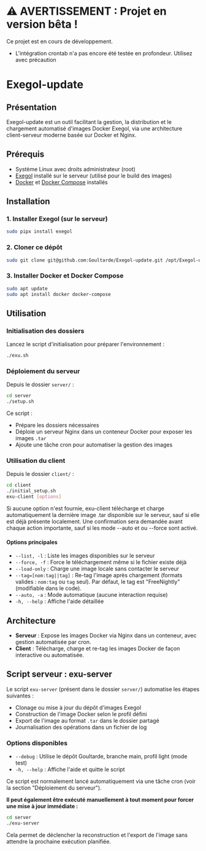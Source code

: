 # ⚠️ AVERTISSEMENT : Projet en version bêta !

Ce projet est en cours de développement. 
- L'intégration crontab n'a pas encore été testée en profondeur. Utilisez avec précaution 

# Exegol-update

## Présentation

Exegol-update est un outil facilitant la gestion, la distribution et le chargement automatisé d'images Docker Exegol, via une architecture client-serveur moderne basée sur Docker et Nginx.

## Prérequis

- Système Linux avec droits administrateur (root)
- [Exegol](https://github.com/ThePorgs/Exegol) installé sur le serveur (utilisé pour le build des images)
- [Docker](https://docs.docker.com/get-docker/) et [Docker Compose](https://docs.docker.com/compose/install/) installés

## Installation

### 1. Installer Exegol (sur le serveur)

```bash
sudo pipx install exegol
```

### 2. Cloner ce dépôt

```bash
sudo git clone git@github.com:Goultarde/Exegol-update.git /opt/Exegol-update && sudo chown $USER:$USER /opt/Exegol-update && cd /opt/Exegol-update
```

### 3. Installer Docker et Docker Compose

```bash
sudo apt update
sudo apt install docker docker-compose
```

## Utilisation

### Initialisation des dossiers

Lancez le script d'initialisation pour préparer l'environnement :

```bash
./exu.sh
```

### Déploiement du serveur

Depuis le dossier `server/` :

```bash
cd server
./setup.sh
```

Ce script :
- Prépare les dossiers nécessaires
- Déploie un serveur Nginx dans un conteneur Docker pour exposer les images `.tar`
- Ajoute une tâche cron pour automatiser la gestion des images

### Utilisation du client

Depuis le dossier `client/` :

```bash
cd client
./initial_setup.sh
exu-client [options]
```

Si aucune option n'est fournie, exu-client télécharge et charge automatiquement la dernière image .tar disponible sur le serveur, sauf si elle est déjà présente localement. Une confirmation sera demandée avant chaque action importante, sauf si les mode --auto et ou --force sont activé.

#### Options principales

- `--list, -l` : Liste les images disponibles sur le serveur
- `--force, -f` : Force le téléchargement même si le fichier existe déjà
- `--load-only` : Charge une image locale sans contacter le serveur
- `--tag=[nom:tag||tag]` : Re-tag l'image après chargement (formats valides : `nom:tag` ou `tag` seul). Par défaut, le tag est "FreeNightly" (modifiable dans le code).
- `--auto, -a` : Mode automatique (aucune interaction requise)
- `-h, --help` : Affiche l'aide détaillée

## Architecture

- **Serveur** : Expose les images Docker via Nginx dans un conteneur, avec gestion automatisée par cron.
- **Client** : Télécharge, charge et re-tag les images Docker de façon interactive ou automatisée.

## Script serveur : exu-server

Le script `exu-server` (présent dans le dossier `server/`) automatise les étapes suivantes :
- Clonage ou mise à jour du dépôt d'images Exegol
- Construction de l'image Docker selon le profil défini
- Export de l'image au format `.tar` dans le dossier partagé
- Journalisation des opérations dans un fichier de log

### Options disponibles

- `--debug` : Utilise le dépôt Goultarde, branche main, profil light (mode test)
- `-h, --help` : Affiche l'aide et quitte le script

Ce script est normalement lancé automatiquement via une tâche cron (voir la section "Déploiement du serveur").

**Il peut également être exécuté manuellement à tout moment pour forcer une mise à jour immédiate :**

```bash
cd server
./exu-server
```

Cela permet de déclencher la reconstruction et l'export de l'image sans attendre la prochaine exécution planifiée.

